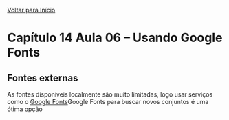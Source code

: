 [Voltar para Início](https://github.com/vinis-moraes/curso-html-css)
# Capítulo 14 Aula 06 – Usando Google Fonts
## Fontes externas

As fontes disponíveis localmente são muito limitadas, logo usar serviços como o [Google Fonts](https://fonts.google.com/)Google Fonts para buscar novos conjuntos é uma ótima opção
